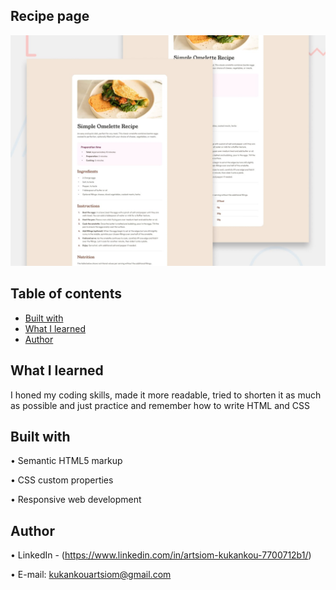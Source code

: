 ## Recipe page

![Design preview for the Recipe page coding challenge](./design/desktop-preview.jpg)


## Table of contents
- [Built with](#built-with)
- [What I learned](#what-i-learned)
- [Author](#author)


## What I learned

I honed my coding skills, made it more readable, tried to shorten it as much as possible and just practice and remember how to write HTML and CSS

## Built with

• Semantic HTML5 markup

• CSS custom properties

• Responsive web development


## Author

• LinkedIn - (https://www.linkedin.com/in/artsiom-kukankou-7700712b1/)

• E-mail: kukankouartsiom@gmail.com
